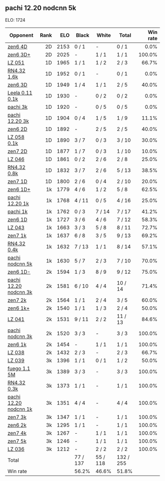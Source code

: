 ## pachi 12.20 nodcnn 5k ##

ELO: 1724

Opponent | Rank | ELO | Black | White | Total | Win rate
---------|-----:|----:|-------|-------|-------|-------:
[zen6 4D](zen6%204D.md) | 2D | 2153 | 0 / 1 | - | 0 / 1 | 0.0%
[zen6 3D+](zen6%203D+.md) | 2D | 2025 | - | 1 / 1 | 1 / 1 | 100.0%
[LZ 051](LZ%20051.md) | 1D | 1965 | 1 / 1 | 1 / 2 | 2 / 3 | 66.7%
[RN4.32 1.6k](RN4.32%201.6k.md) | 1D | 1952 | 0 / 1 | - | 0 / 1 | 0.0%
[zen6 3D](zen6%203D.md) | 1D | 1949 | 1 / 4 | 1 / 1 | 2 / 5 | 40.0%
[Leela 0.11 0.1k](Leela%200.11%200.1k.md) | 1D | 1930 | - | 0 / 2 | 0 / 2 | 0.0%
[pachi 3k](pachi%203k.md) | 1D | 1920 | - | 0 / 5 | 0 / 5 | 0.0%
[pachi 12.20 3k](pachi%2012.20%203k.md) | 1D | 1904 | 0 / 4 | 1 / 5 | 1 / 9 | 11.1%
[zen6 2D](zen6%202D.md) | 1D | 1892 | - | 2 / 5 | 2 / 5 | 40.0%
[LZ 058 0.1k](LZ%20058%200.1k.md) | 1D | 1890 | 3 / 7 | 0 / 3 | 3 / 10 | 30.0%
[zen7 2D](zen7%202D.md) | 1D | 1877 | 1 / 7 | 0 / 3 | 1 / 10 | 10.0%
[LZ 046](LZ%20046.md) | 1D | 1861 | 0 / 2 | 2 / 6 | 2 / 8 | 25.0%
[RN4.32 0.8k](RN4.32%200.8k.md) | 1D | 1832 | 3 / 7 | 2 / 6 | 5 / 13 | 38.5%
[zen7 1D](zen7%201D.md) | 1D | 1800 | 2 / 6 | 0 / 4 | 2 / 10 | 20.0%
[zen6 1D+](zen6%201D+.md) | 1k | 1779 | 4 / 6 | 1 / 2 | 5 / 8 | 62.5%
[pachi 12.20 1k](pachi%2012.20%201k.md) | 1k | 1768 | 4 / 11 | 0 / 5 | 4 / 16 | 25.0%
[pachi 1k](pachi%201k.md) | 1k | 1762 | 0 / 3 | 7 / 14 | 7 / 17 | 41.2%
[zen6 1D](zen6%201D.md) | 1k | 1727 | 3 / 6 | 4 / 6 | 7 / 12 | 58.3%
[LZ 043](LZ%20043.md) | 1k | 1663 | 3 / 3 | 5 / 8 | 8 / 11 | 72.7%
[zen7 1k](zen7%201k.md) | 1k | 1637 | 6 / 8 | 3 / 5 | 9 / 13 | 69.2%
[RN4.32 0.4k](RN4.32%200.4k.md) | 1k | 1632 | 7 / 13 | 1 / 1 | 8 / 14 | 57.1%
[pachi nodcnn 5k](pachi%20nodcnn%205k.md) | 1k | 1630 | 5 / 7 | 2 / 3 | 7 / 10 | 70.0%
[zen6 1D-](zen6%201D-.md) | 2k | 1594 | 1 / 3 | 8 / 9 | 9 / 12 | 75.0%
[pachi 12.20 nodcnn 3k](pachi%2012.20%20nodcnn%203k.md) | 2k | 1581 | 6 / 10 | 4 / 4 | 10 / 14 | 71.4%
[zen7 2k](zen7%202k.md) | 2k | 1564 | 1 / 1 | 2 / 4 | 3 / 5 | 60.0%
[zen6 1k+](zen6%201k+.md) | 2k | 1540 | 1 / 1 | 1 / 3 | 2 / 4 | 50.0%
[LZ 041](LZ%20041.md) | 2k | 1531 | 9 / 11 | 2 / 2 | 11 / 13 | 84.6%
[pachi nodcnn 3k](pachi%20nodcnn%203k.md) | 2k | 1520 | 3 / 3 | - | 3 / 3 | 100.0%
[zen6 1k](zen6%201k.md) | 2k | 1454 | - | 1 / 1 | 1 / 1 | 100.0%
[LZ 038](LZ%20038.md) | 2k | 1432 | 2 / 3 | - | 2 / 3 | 66.7%
[LZ 039](LZ%20039.md) | 3k | 1396 | 1 / 1 | 0 / 1 | 1 / 2 | 50.0%
[fuego 1.1 5M](fuego%201.1%205M.md) | 3k | 1389 | 3 / 3 | - | 3 / 3 | 100.0%
[RN4.32 0.3k](RN4.32%200.3k.md) | 3k | 1373 | 1 / 1 | - | 1 / 1 | 100.0%
[pachi 12.20 nodcnn 1k](pachi%2012.20%20nodcnn%201k.md) | 3k | 1351 | 4 / 4 | - | 4 / 4 | 100.0%
[zen7 3k](zen7%203k.md) | 3k | 1347 | 1 / 1 | - | 1 / 1 | 100.0%
[zen6 2k](zen6%202k.md) | 3k | 1295 | 1 / 1 | - | 1 / 1 | 100.0%
[zen7 4k](zen7%204k.md) | 3k | 1267 | - | 1 / 1 | 1 / 1 | 100.0%
[zen7 5k](zen7%205k.md) | 3k | 1246 | - | 1 / 1 | 1 / 1 | 100.0%
[LZ 036](LZ%20036.md) | 3k | 1212 | - | 2 / 2 | 2 / 2 | 100.0%
Total | | | 77 / 137 | 55 / 118 | 132 / 255 | 
Win rate| | | 56.2% | 46.6% | 51.8% | 
